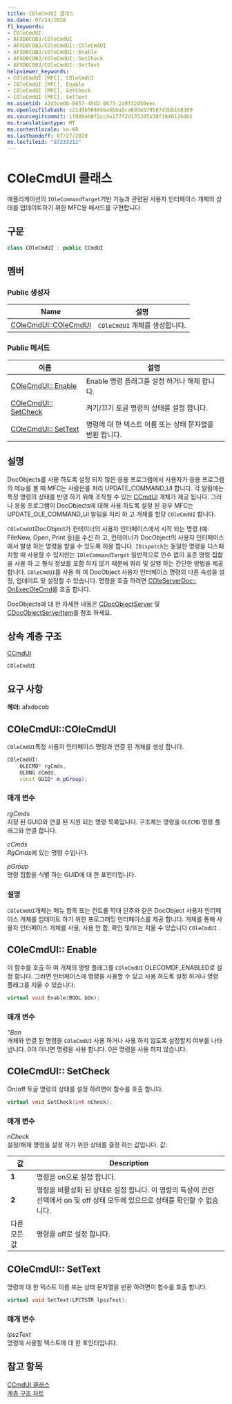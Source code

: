 ```yaml
---
title: COleCmdUI 클래스
ms.date: 07/24/2020
f1_keywords:
- COleCmdUI
- AFXDOCOBJ/COleCmdUI
- AFXDOCOBJ/COleCmdUI::COleCmdUI
- AFXDOCOBJ/COleCmdUI::Enable
- AFXDOCOBJ/COleCmdUI::SetCheck
- AFXDOCOBJ/COleCmdUI::SetText
helpviewer_keywords:
- COleCmdUI [MFC], COleCmdUI
- COleCmdUI [MFC], Enable
- COleCmdUI [MFC], SetCheck
- COleCmdUI [MFC], SetText
ms.assetid: a2d5ce08-6657-45d3-8673-2a9f32d50eec
ms.openlocfilehash: c21d9b504656e6bba5ca693e57958743bb1b8309
ms.sourcegitcommit: 1f009ab0f2cc4a177f2d1353d5a38f164612bdb1
ms.translationtype: MT
ms.contentlocale: ko-KR
ms.lasthandoff: 07/27/2020
ms.locfileid: "87233212"
---
```

# <a name="colecmdui-class"></a>COleCmdUI 클래스

애플리케이션의 `IOleCommandTarget`기반 기능과 관련된 사용자 인터페이스 개체의 상태를 업데이트하기 위한 MFC용 메서드를 구현합니다.

## <a name="syntax"></a>구문

```cpp
class COleCmdUI : public CCmdUI
```

## <a name="members"></a>멤버

### <a name="public-constructors"></a>Public 생성자

|Name|설명|
|----------|-----------------|
|[COleCmdUI::COleCmdUI](#colecmdui)|`COleCmdUI` 개체를 생성합니다.|

### <a name="public-methods"></a>Public 메서드

|이름|설명|
|----------|-----------------|
|[COleCmdUI:: Enable](#enable)|Enable 명령 플래그를 설정 하거나 해제 합니다.|
|[COleCmdUI:: SetCheck](#setcheck)|켜기/끄기 토글 명령의 상태를 설정 합니다.|
|[COleCmdUI:: SetText](#settext)|명령에 대 한 텍스트 이름 또는 상태 문자열을 반환 합니다.|

## <a name="remarks"></a>설명

DocObjects를 사용 하도록 설정 되지 않은 응용 프로그램에서 사용자가 응용 프로그램의 메뉴를 볼 때 MFC는 사람은를 처리 UPDATE_COMMAND_UI 합니다. 각 알림에는 특정 명령의 상태를 반영 하기 위해 조작할 수 있는 [CCmdUI](../../mfc/reference/ccmdui-class.md) 개체가 제공 됩니다. 그러나 응용 프로그램이 DocObjects에 대해 사용 하도록 설정 된 경우 MFC는 UPDATE_OLE_COMMAND_UI 알림을 처리 하 고 개체를 할당 `COleCmdUI` 합니다.

`COleCmdUI`DocObject가 컨테이너의 사용자 인터페이스에서 시작 되는 명령 (예: FileNew, Open, Print 등)을 수신 하 고, 컨테이너가 DocObject의 사용자 인터페이스에서 발생 하는 명령을 받을 수 있도록 허용 합니다. `IDispatch`는 동일한 명령을 디스패치할 때 사용할 수 있지만는 `IOleCommandTarget` 일반적으로 인수 없이 표준 명령 집합을 사용 하 고 형식 정보를 포함 하지 않기 때문에 쿼리 및 실행 하는 간단한 방법을 제공 합니다. `COleCmdUI`를 사용 하 여 DocObject 사용자 인터페이스 명령의 다른 속성을 설정, 업데이트 및 설정할 수 있습니다. 명령을 호출 하려면 [COleServerDoc:: OnExecOleCmd](../../mfc/reference/coleserverdoc-class.md#onexecolecmd)를 호출 합니다.

DocObjects에 대 한 자세한 내용은 [CDocObjectServer](../../mfc/reference/cdocobjectserver-class.md) 및 [CDocObjectServerItem](../../mfc/reference/cdocobjectserveritem-class.md)를 참조 하세요.

## <a name="inheritance-hierarchy"></a>상속 계층 구조

[CCmdUI](../../mfc/reference/ccmdui-class.md)

`COleCmdUI`

## <a name="requirements"></a>요구 사항

**헤더:** afxdocob

## <a name="colecmduicolecmdui"></a><a name="colecmdui"></a>COleCmdUI::COleCmdUI

`COleCmdUI`특정 사용자 인터페이스 명령과 연결 된 개체를 생성 합니다.

```cpp
COleCmdUI(
    OLECMD* rgCmds,
    ULONG cCmds,
    const GUID* m_pGroup);
```

### <a name="parameters"></a>매개 변수

*rgCmds*<br/>
지정 된 GUID와 연결 된 지원 되는 명령 목록입니다. 구조체는 명령을 `OLECMD` 명령 플래그와 연결 합니다.

*cCmds*<br/>
*RgCmds*에 있는 명령 수입니다.

*pGroup*<br/>
명령 집합을 식별 하는 GUID에 대 한 포인터입니다.

### <a name="remarks"></a>설명

`COleCmdUI`개체는 메뉴 항목 또는 컨트롤 막대 단추와 같은 DocObject 사용자 인터페이스 개체를 업데이트 하기 위한 프로그래밍 인터페이스를 제공 합니다. 개체를 통해 사용자 인터페이스 개체를 사용, 사용 안 함, 확인 및/또는 지울 수 있습니다 `COleCmdUI` .

## <a name="colecmduienable"></a><a name="enable"></a>COleCmdUI:: Enable

이 함수를 호출 하 여 개체의 명령 플래그를 `COleCmdUI` OLECOMDF_ENABLED로 설정 합니다. 그러면 인터페이스에 명령을 사용할 수 있고 사용 하도록 설정 하거나 명령 플래그를 지울 수 있습니다.

```cpp
virtual void Enable(BOOL bOn);
```

### <a name="parameters"></a>매개 변수

*"Bon*<br/>
개체와 연결 된 명령을 `COleCmdUI` 사용 하거나 사용 하지 않도록 설정할지 여부를 나타냅니다. 0이 아니면 명령을 사용 합니다. 0은 명령을 사용 하지 않습니다.

## <a name="colecmduisetcheck"></a><a name="setcheck"></a>COleCmdUI:: SetCheck

On/off 토글 명령의 상태를 설정 하려면이 함수를 호출 합니다.

```cpp
virtual void SetCheck(int nCheck);
```

### <a name="parameters"></a>매개 변수

*nCheck*<br/>
설정/해제 명령을 설정 하기 위한 상태를 결정 하는 값입니다. 값:

|값|Description|
|-----------|-----------------|
|**1**|명령을 on으로 설정 합니다.|
|**2**|명령을 비활성화 된 상태로 설정 합니다. 이 명령의 특성이 관련 선택에서 on 및 off 상태 모두에 있으므로 상태를 확인할 수 없습니다.|
|다른 모든 값|명령을 off로 설정 합니다.|

## <a name="colecmduisettext"></a><a name="settext"></a>COleCmdUI:: SetText

명령에 대 한 텍스트 이름 또는 상태 문자열을 반환 하려면이 함수를 호출 합니다.

```cpp
virtual void SetText(LPCTSTR lpszText);
```

### <a name="parameters"></a>매개 변수

*lpszText*<br/>
명령에 사용할 텍스트에 대 한 포인터입니다.

## <a name="see-also"></a>참고 항목

[CCmdUI 클래스](../../mfc/reference/ccmdui-class.md)<br/>
[계층 구조 차트](../../mfc/hierarchy-chart.md)
